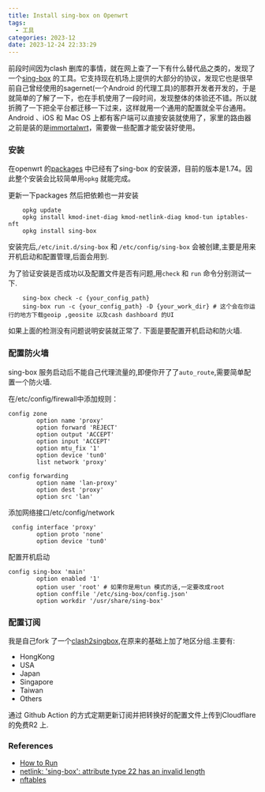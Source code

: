 ```yaml
---
title: Install sing-box on Openwrt
tags:
  - 工具
categories: 2023-12
date: 2023-12-24 22:33:29
---
```



前段时间因为clash 删库的事情，就在网上查了一下有什么替代品之类的，发现了一个[sing-box](https://sing-box.sagernet.org/) 的工具。它支持现在机场上提供的大部分的协议，发现它也是很早前自己曾经使用的sagernet(一个Android 的代理工具)的那群开发者开发的，于是就简单的了解了一下，也在手机使用了一段时间，发现整体的体验还不错。所以就折腾了一下把全平台都迁移一下过来，这样就用一个通用的配置就全平台通用。Android 、iOS 和 Mac OS 上都有客户端可以直接安装就使用了，家里的路由器之前是装的是[immortalwrt](https://github.com/immortalwrt)，需要做一些配置才能安装好使用。


### 安装

在openwrt 的[packages](https://github.com/openwrt/packages/tree/master/net/sing-box) 中已经有了sing-box 的安装源，目前的版本是1.74。因此整个安装会比较简单用`opkg` 就能完成。

更新一下packages 然后把依赖也一并安装

```
    opkg update
    opkg install kmod-inet-diag kmod-netlink-diag kmod-tun iptables-nft
    opkg install sing-box
```

安装完后,`/etc/init.d/sing-box` 和 `/etc/config/sing-box` 会被创建,主要是用来开机启动和配置管理,后面会用到.

为了验证安装是否成功以及配置文件是否有问题,用`check` 和 `run` 命令分别测试一下.

```
    sing-box check -c {your_config_path}
    sing-box run -c {your_config_path} -D {your_work_dir} # 这个会在你运行的地方下载geoip ,geosite 以及cash dashboard 的UI 
```

如果上面的检测没有问题说明安装就正常了. 下面是要配置开机启动和防火墙.

### 配置防火墙

sing-box 服务启动后不能自己代理流量的,即便你开了了`auto_route`,需要简单配置一个防火墙.

在/etc/config/firewall中添加规则：

```
config zone
        option name 'proxy'
        option forward 'REJECT'
        option output 'ACCEPT'
        option input 'ACCEPT'
        option mtu_fix '1'
        option device 'tun0'
        list network 'proxy'

config forwarding
        option name 'lan-proxy'
        option dest 'proxy'
        option src 'lan'
```

添加网络接口/etc/config/network

```
 config interface 'proxy'
        option proto 'none'
        option device 'tun0'
```

配置开机启动

```
config sing-box 'main'
        option enabled '1'
        option user 'root' # 如果你是用tun 模式的话,一定要改成root
        option conffile '/etc/sing-box/config.json'
        option workdir '/usr/share/sing-box'
```

### 配置订阅

我是自己fork 了一个[clash2singbox](https://github.com/NikoTung/clash2singbox),在原来的基础上加了地区分组.主要有:

* HongKong
* USA
* Japan
* Singapore
* Taiwan
* Others

通过 Github Action 的方式定期更新订阅并把转换好的配置文件上传到Cloudflare 的免费R2 上.

### References

* [How to Run](https://github.com/rezconf/Sing-box/wiki/How-to-Run)
* [netlink: 'sing-box': attribute type 22 has an invalid length](https://github.com/SagerNet/sing-box/issues/100)
* [nftables](https://en.wikipedia.org/wiki/Nftables)
